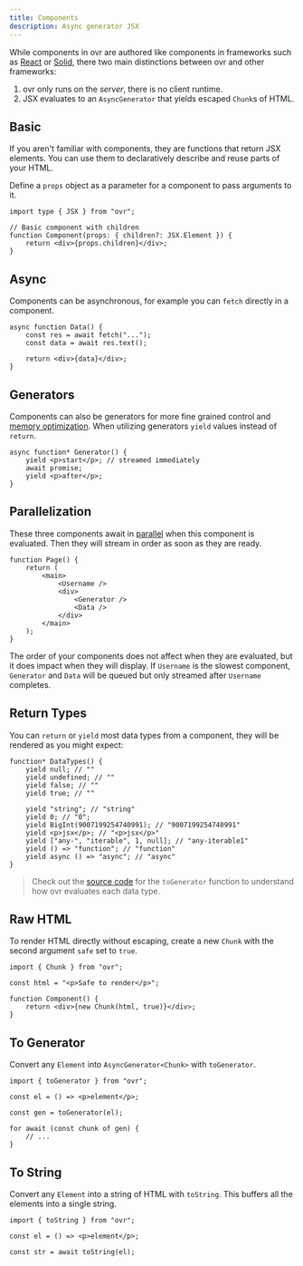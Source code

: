 ```yaml
---
title: Components
description: Async generator JSX
---
```


While components in ovr are authored like components in frameworks such as [React](https://react.dev/) or [Solid](https://docs.solidjs.com/), there two main distinctions between ovr and other frameworks:

1. ovr only runs on the _server_, there is no client runtime.
2. JSX evaluates to an `AsyncGenerator` that yields escaped `Chunk`s of HTML.

## Basic

If you aren't familiar with components, they are functions that return JSX elements. You can use them to declaratively describe and reuse parts of your HTML.

Define a `props` object as a parameter for a component to pass arguments to it.

```tsx
import type { JSX } from "ovr";

// Basic component with children
function Component(props: { children?: JSX.Element }) {
	return <div>{props.children}</div>;
}
```

## Async

Components can be asynchronous, for example you can `fetch` directly in a component.

```tsx
async function Data() {
	const res = await fetch("...");
	const data = await res.text();

	return <div>{data}</div>;
}
```

## Generators

Components can also be generators for more fine grained control and [memory optimization](/demo/memory). When utilizing generators `yield` values instead of `return`.

```tsx
async function* Generator() {
	yield <p>start</p>; // streamed immediately
	await promise;
	yield <p>after</p>;
}
```

## Parallelization

These three components await in [parallel](/demo/parallel) when this component is evaluated. Then they will stream in order as soon as they are ready.

```tsx
function Page() {
	return (
		<main>
			<Username />
			<div>
				<Generator />
				<Data />
			</div>
		</main>
	);
}
```

The order of your components does not affect when they are evaluated, but it does impact when they will display. If `Username` is the slowest component, `Generator` and `Data` will be queued but only streamed after `Username` completes.

## Return Types

You can `return` or `yield` most data types from a component, they will be rendered as you might expect:

```tsx
function* DataTypes() {
	yield null; // ""
	yield undefined; // ""
	yield false; // ""
	yield true; // ""

	yield "string"; // "string"
	yield 0; // "0";
	yield BigInt(9007199254740991); // "9007199254740991"
	yield <p>jsx</p>; // "<p>jsx</p>"
	yield ["any-", "iterable", 1, null]; // "any-iterable1"
	yield () => "function"; // "function"
	yield async () => "async"; // "async"
}
```

> Check out the [source code](https://github.com/rossrobino/ovr/blob/main/packages/ovr/src/jsx/index.ts) for the `toGenerator` function to understand how ovr evaluates each data type.

## Raw HTML

To render HTML directly without escaping, create a new `Chunk` with the second argument `safe` set to `true`.

```tsx
import { Chunk } from "ovr";

const html = "<p>Safe to render</p>";

function Component() {
	return <div>{new Chunk(html, true)}</div>;
}
```

## To Generator

Convert any `Element` into `AsyncGenerator<Chunk>` with `toGenerator`.

```tsx
import { toGenerator } from "ovr";

const el = () => <p>element</p>;

const gen = toGenerator(el);

for await (const chunk of gen) {
	// ...
}
```

## To String

Convert any `Element` into a string of HTML with `toString`. This buffers all the elements into a single string.

```tsx
import { toString } from "ovr";

const el = () => <p>element</p>;

const str = await toString(el);
```
